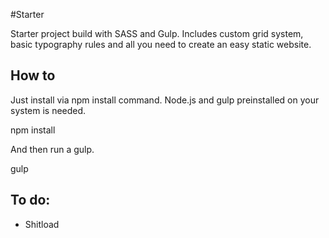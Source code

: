 #Starter

Starter project build with SASS and Gulp. Includes custom grid system, basic typography rules and all you need to create an easy static website.

## How to

Just install via npm install command. Node.js and gulp preinstalled on your system is needed.

  npm install

And then run a gulp.

  gulp

## To do:
- Shitload

